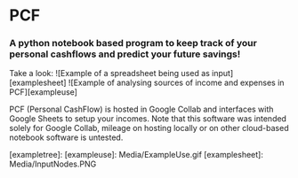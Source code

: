 # PCF
### A python notebook based program to keep track of your personal cashflows and predict your future savings!

Take a look:
![Example of a spreadsheet being used as input][examplesheet] 
![Example of analysing sources of income and expenses in PCF][exampleuse]

PCF (Personal CashFlow) is hosted in Google Collab and interfaces with Google Sheets to setup your incomes. Note that this software was intended solely for Google Collab, mileage on hosting locally or on other cloud-based notebook software is untested. 

[exampletree]: 
[exampleuse]: Media/ExampleUse.gif
[examplesheet]: Media/InputNodes.PNG
